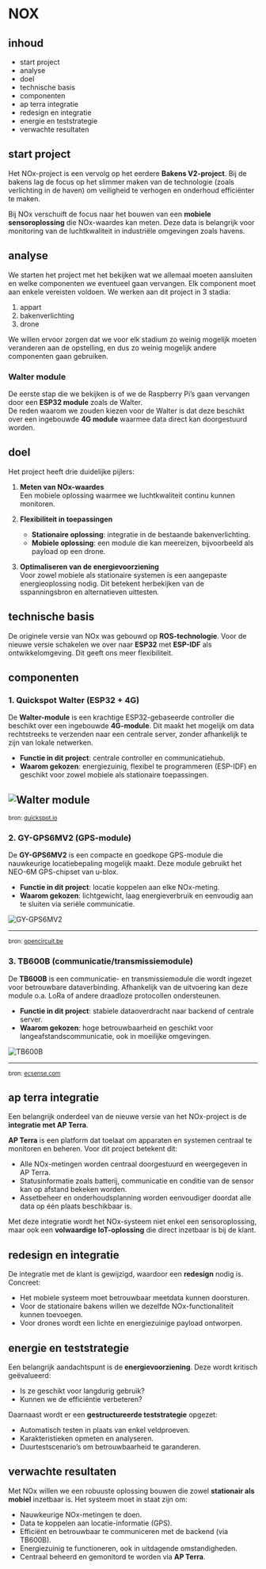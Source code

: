 <!-- # NOX

## inhoud

- start project
- analyse

## analyse

We starten het project met het bekijken wat we allemaal moeten aansluiten en welke componenten we eventueel gaan vervangen. Elk component moet aan enkele vereisten voldoen. We werken aan dit project in 3 stadia:

1. appart
2. bakenverlichting
3. Drone

We willen ervoor zorgen dat we voor elk stadia zo weinig mogelijk moeten veranderen aan de opstelling. En dus zo weinig mogelijk andere componenten te gaan gebruiken.

### Walter module

De eerste stap die we gaan bekijken of we de raspberry pi's gaan vervangen door een esp32 module zoals de walter. De reden waarom we zouden kiezen voor de walter is dat deze een 4g module beschikt. -->
<!-- NIEUWE Documentatie -->

# NOX

## inhoud

- start project
- analyse
- doel
- technische basis
- componenten
- ap terra integratie
- redesign en integratie
- energie en teststrategie
- verwachte resultaten

## start project

Het NOx-project is een vervolg op het eerdere **Bakens V2-project**. Bij de bakens lag de focus op het slimmer maken van de technologie (zoals verlichting in de haven) om veiligheid te verhogen en onderhoud efficiënter te maken.  

Bij NOx verschuift de focus naar het bouwen van een **mobiele sensoroplossing** die NOx-waardes kan meten. Deze data is belangrijk voor monitoring van de luchtkwaliteit in industriële omgevingen zoals havens.

## analyse

We starten het project met het bekijken wat we allemaal moeten aansluiten en welke componenten we eventueel gaan vervangen. Elk component moet aan enkele vereisten voldoen. We werken aan dit project in 3 stadia:

1. appart  
2. bakenverlichting  
3. drone  

We willen ervoor zorgen dat we voor elk stadium zo weinig mogelijk moeten veranderen aan de opstelling, en dus zo weinig mogelijk andere componenten gaan gebruiken.

### Walter module

De eerste stap die we bekijken is of we de Raspberry Pi’s gaan vervangen door een **ESP32 module** zoals de Walter.  
De reden waarom we zouden kiezen voor de Walter is dat deze beschikt over een ingebouwde **4G module** waarmee data direct kan doorgestuurd worden.

## doel

Het project heeft drie duidelijke pijlers:  

1. **Meten van NOx-waardes**  
   Een mobiele oplossing waarmee we luchtkwaliteit continu kunnen monitoren.  

2. **Flexibiliteit in toepassingen**  
   - **Stationaire oplossing**: integratie in de bestaande bakenverlichting.  
   - **Mobiele oplossing**: een module die kan meereizen, bijvoorbeeld als payload op een drone.  

3. **Optimaliseren van de energievoorziening**  
   Voor zowel mobiele als stationaire systemen is een aangepaste energieoplossing nodig. Dit betekent herbekijken van de sspanningsbron en alternatieven uittesten.  

## technische basis

De originele versie van NOx was gebouwd op **ROS-technologie**. Voor de nieuwe versie schakelen we over naar **ESP32** met **ESP-IDF** als ontwikkelomgeving. Dit geeft ons meer flexibiliteit. 

## componenten

### 1. Quickspot Walter (ESP32 + 4G)

De **Walter-module** is een krachtige ESP32-gebaseerde controller die beschikt over een ingebouwde **4G-module**. Dit maakt het mogelijk om data rechtstreeks te verzenden naar een centrale server, zonder afhankelijk te zijn van lokale netwerken.  
- **Functie in dit project**: centrale controller en communicatiehub.  
- **Waarom gekozen**: energiezuinig, flexibel te programmeren (ESP-IDF) en geschikt voor zowel mobiele als stationaire toepassingen.  

![Walter module](https://www.quickspot.io/images/walter-postcard.jpg)
---

<small>bron: [quickspot.io](https://www.quickspot.io/)</small>

### 2. GY-GPS6MV2 (GPS-module)

De **GY-GPS6MV2** is een compacte en goedkope GPS-module die nauwkeurige locatiebepaling mogelijk maakt. Deze module gebruikt het NEO-6M GPS-chipset van u-blox.  
- **Functie in dit project**: locatie koppelen aan elke NOx-meting.  
- **Waarom gekozen**: lichtgewicht, laag energieverbruik en eenvoudig aan te sluiten via seriële communicatie.  

![GY-GPS6MV2](https://cdn.bodanius.com/media/1/79b100556_gy-neo6mv2-gps-module_600x.webp)

---
<small>bron: [opencircuit.be](https://opencircuit.be/product/gy-neo6mv2-gps-module)</small>

### 3. TB600B (communicatie/transmissiemodule)

De **TB600B** is een communicatie- en transmissiemodule die wordt ingezet voor betrouwbare dataverbinding. Afhankelijk van de uitvoering kan deze module o.a. LoRa of andere draadloze protocollen ondersteunen.  
- **Functie in dit project**: stabiele dataoverdracht naar backend of centrale server.  
- **Waarom gekozen**: hoge betrouwbaarheid en geschikt voor langeafstandscommunicatie, ook in moeilijke omgevingen.  

![TB600B](https://ecsense.com/wp-content/uploads/2024/01/TB600B-UART-Smart-Gas-Sensor-Module_Image1_20230920.jpg)

---
<small>bron: [ecsense.com](https://ecsense.com/product/tb600b-tvoc-10-volatile-organic-compounds-gas-sensor-module/)</small>

## ap terra integratie

Een belangrijk onderdeel van de nieuwe versie van het NOx-project is de **integratie met AP Terra**.  

**AP Terra** is een platform dat toelaat om apparaten en systemen centraal te monitoren en beheren. Voor dit project betekent dit:  
- Alle NOx-metingen worden centraal doorgestuurd en weergegeven in AP Terra.  
- Statusinformatie zoals batterij, communicatie en conditie van de sensor kan op afstand bekeken worden.  
- Assetbeheer en onderhoudsplanning worden eenvoudiger doordat alle data op één plaats beschikbaar is.  

Met deze integratie wordt het NOx-systeem niet enkel een sensoroplossing, maar ook een **volwaardige IoT-oplossing** die direct inzetbaar is bij de klant.


## redesign en integratie

De integratie met de klant is gewijzigd, waardoor een **redesign** nodig is. Concreet:  
- Het mobiele systeem moet betrouwbaar meetdata kunnen doorsturen.  
- Voor de stationaire bakens willen we dezelfde NOx-functionaliteit kunnen toevoegen.  
- Voor drones wordt een lichte en energiezuinige payload ontworpen.  

## energie en teststrategie

Een belangrijk aandachtspunt is de **energievoorziening**. Deze wordt kritisch geëvalueerd:  
- Is ze geschikt voor langdurig gebruik?  
- Kunnen we de efficiëntie verbeteren?  

Daarnaast wordt er een **gestructureerde teststrategie** opgezet:  
- Automatisch testen in plaats van enkel veldproeven.  
- Karakteristieken opmeten en analyseren.  
- Duurtestscenario’s om betrouwbaarheid te garanderen.  

## verwachte resultaten

Met NOx willen we een robuuste oplossing bouwen die zowel **stationair als mobiel** inzetbaar is. Het systeem moet in staat zijn om:  
- Nauwkeurige NOx-metingen te doen.  
- Data te koppelen aan locatie-informatie (GPS).  
- Efficiënt en betrouwbaar te communiceren met de backend (via TB600B).  
- Energiezuinig te functioneren, ook in uitdagende omstandigheden.  
- Centraal beheerd en gemonitord te worden via **AP Terra**.  